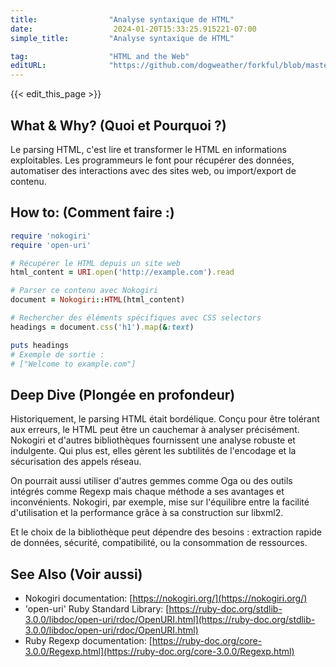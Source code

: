 ```yaml
---
title:                "Analyse syntaxique de HTML"
date:                  2024-01-20T15:33:25.915221-07:00
simple_title:         "Analyse syntaxique de HTML"

tag:                  "HTML and the Web"
editURL:              "https://github.com/dogweather/forkful/blob/master/content/fr/ruby/parsing-html.md"
---
```


{{< edit_this_page >}}

## What & Why? (Quoi et Pourquoi ?)
Le parsing HTML, c'est lire et transformer le HTML en informations exploitables. Les programmeurs le font pour récupérer des données, automatiser des interactions avec des sites web, ou import/export de contenu.

## How to: (Comment faire :)
```Ruby
require 'nokogiri'
require 'open-uri'

# Récupérer le HTML depuis un site web
html_content = URI.open('http://example.com').read

# Parser ce contenu avec Nokogiri
document = Nokogiri::HTML(html_content)

# Rechercher des éléments spécifiques avec CSS selectors
headings = document.css('h1').map(&:text)

puts headings
# Exemple de sortie :
# ["Welcome to example.com"]

```

## Deep Dive (Plongée en profondeur)
Historiquement, le parsing HTML était bordélique. Conçu pour être tolérant aux erreurs, le HTML peut être un cauchemar à analyser précisément. Nokogiri et d'autres bibliothèques fournissent une analyse robuste et indulgente. Qui plus est, elles gèrent les subtilités de l'encodage et la sécurisation des appels réseau.

On pourrait aussi utiliser d'autres gemmes comme Oga ou des outils intégrés comme Regexp mais chaque méthode a ses avantages et inconvénients. Nokogiri, par exemple, mise sur l'équilibre entre la facilité d'utilisation et la performance grâce à sa construction sur libxml2.

Et le choix de la bibliothèque peut dépendre des besoins : extraction rapide de données, sécurité, compatibilité, ou la consommation de ressources.

## See Also (Voir aussi)
- Nokogiri documentation: [https://nokogiri.org/](https://nokogiri.org/)
- 'open-uri' Ruby Standard Library: [https://ruby-doc.org/stdlib-3.0.0/libdoc/open-uri/rdoc/OpenURI.html](https://ruby-doc.org/stdlib-3.0.0/libdoc/open-uri/rdoc/OpenURI.html)
- Ruby Regexp documentation: [https://ruby-doc.org/core-3.0.0/Regexp.html](https://ruby-doc.org/core-3.0.0/Regexp.html)
